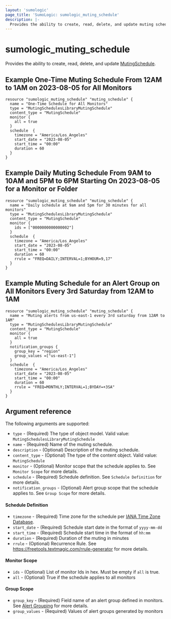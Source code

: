 ```yaml
---
layout: 'sumologic'
page_title: 'SumoLogic: sumologic_muting_schedule'
description: |-
  Provides the ability to create, read, delete, and update muting schedule.
---
```


# sumologic_muting_schedule

Provides the ability to create, read, delete, and update [MutingSchedule][1].

## Example One-Time Muting Schedule From 12AM to 1AM on 2023-08-05 for All Monitors

```hcl
resource "sumologic_muting_schedule" "muting_schedule" {
  name = "One-Time Schedule for All Monitors"
  type = "MutingSchedulesLibraryMutingSchedule"
  content_type = "MutingSchedule"
  monitor {
	all = true
  }
  schedule  {
	timezone = "America/Los_Angeles"
	start_date = "2023-08-05"
	start_time = "00:00"
	duration = 60
  }
}
```

## Example Daily Muting Schedule From 9AM to 10AM and 5PM to 6PM Starting On 2023-08-05 for a Monitor or Folder

```hcl
resource "sumologic_muting_schedule" "muting_schedule" {
  name = "Daily schedule at 9am and 5pm for 30 minutes for all monitors"
  type = "MutingSchedulesLibraryMutingSchedule"
  content_type = "MutingSchedule"
  monitor {
    ids = ["0000000000000002"]
  }
  schedule  {
	timezone = "America/Los_Angeles"
	start_date = "2023-08-05"
	start_time = "00:00"
	duration = 60
	rrule = "FREQ=DAILY;INTERVAL=1;BYHOUR=9,17"
  }
}
```

## Example Muting Schedule for an Alert Group on All Monitors Every 3rd Saturday from 12AM to 1AM  

```hcl
resource "sumologic_muting_schedule" "muting_schedule" {
  name = "Muting alerts from us-east-1 every 3rd saturday from 12AM to 1AM"
  type = "MutingSchedulesLibraryMutingSchedule"
  content_type = "MutingSchedule"
  monitor {
    all = true
  }
  notification_groups {
    group_key = "region"
    group_values =["us-east-1"]
  }
  schedule  {
    timezone = "America/Los_Angeles"
    start_date = "2023-08-05"
    start_time = "00:00"
    duration = 60
    rrule = "FREQ=MONTHLY;INTERVAL=1;BYDAY=+3SA"
  }
}
```

## Argument reference

The following arguments are supported:

- `type` - (Required) The type of object model. Valid value: `MutingSchedulesLibraryMutingSchedule`
- `name` - (Required) Name of the muting schedule.
- `description` - (Optional) Description of the muting schedule.
- `content_type` - (Optional) The type of the content object. Valid value: `MutingSchedule`
- `monitor` - (Optional) Monitor scope that the schedule applies to. See `Monitor Scope` for more details.
- `schedule` - (Required) Schedule definition. See `Schedule Definition` for more details.
- `notification_groups` - (Optional) Alert group scope that the schedule applies to. See `Group Scope` for more details.

#### Schedule Definition
  - `timezone` - (Required) Time zone for the schedule per
            [IANA Time Zone Database](https://en.wikipedia.org/wiki/List_of_tz_database_time_zones#List).
  - `start_date` - (Required) Schedule start date in the format of `yyyy-mm-dd`
  - `start_time` - (Required) Schedule start time in the format of `hh:mm`
  - `duration` - (Required) Duration of the muting in minutes
  - `rrule` - (Optional) Recurrence Rule. See https://freetools.textmagic.com/rrule-generator for more details.

#### Monitor Scope
  - `ids` - (Optional) List of monitor Ids in hex. Must be empty if `all` is true.
  - `all` - (Optional) True if the schedule applies to all monitors

#### Group Scope
  - `group_key` - (Required) Field name of an alert group defined in monitors. See [Alert Grouping](https://help.sumologic.com/docs/alerts/monitors/alert-grouping/) for more details.
  - `group_values` - (Required) Values of alert groups generated by monitors

[1]: https://help.sumologic.com/docs/alerts/monitors/muting-schedules/